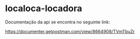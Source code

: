 # localoca-locadora


Documentação da api se encontra no seguinte link:


https://documenter.getpostman.com/view/8664908/TVmTbuZr
